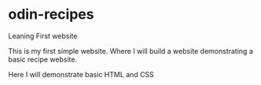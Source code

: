 # odin-recipes
Leaning First website

This is my first simple website. Where I will build a website demonstrating a basic recipe website.

Here I will demonstrate basic HTML and CSS 